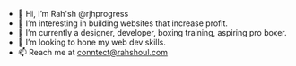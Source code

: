 - 👋 Hi, I’m Rah'sh @rjhprogress
- 👀 I’m  interesting in building websites that increase profit.
- 🌱 I’m currently a designer, developer, boxing training, aspiring pro boxer.
- 💞️ I’m looking to hone my web dev skills.
- 📫 Reach me at conntect@rahshoul.com 

<!---
rjhprogress/rjhprogress is a ✨ special ✨ repository because its `README.md` (this file) appears on your GitHub profile.
You can click the Preview link to take a look at your changes.
--->
